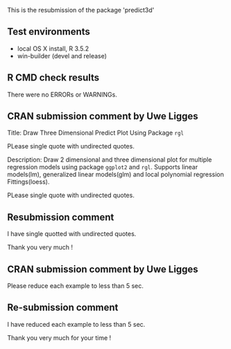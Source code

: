 This is the resubmission of the package 'predict3d'

## Test environments
* local OS X install, R 3.5.2
* win-builder (devel and release)

## R CMD check results
There were no ERRORs or WARNINGs.


## CRAN submission comment by Uwe Ligges

Title: Draw Three Dimensional Predict Plot Using Package `rgl`

PLease single quote with undirected quotes.

Description: Draw 2 dimensional and three dimensional plot for multiple
  regression models using package `ggplot2` and `rgl`. Supports
  linear models(lm), generalized linear models(glm) and local
  polynomial regression Fittings(loess).

PLease single quote with undirected quotes.

## Resubmission comment


I have single quotted with undirected quotes.

Thank you very much !

## CRAN submission comment by Uwe Ligges

Please reduce each example to less than 5 sec.

## Re-submission comment

I have reduced each example to less than 5 sec.

Thank you very much for your time !
